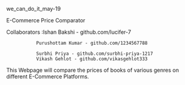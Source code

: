 we\_can\_do\_it\_may-19

E-Commerce Price Comparator

Collaborators :Ishan Bakshi - github.com/lucifer-7

               Purushottam Kumar - github.com/1234567788

               Surbhi Priya - github.com/surbhi-priya-1217                
               Vikash Gehlot - github.com/vikasgehlot333

This Webpage will compare the prices of books of various genres on different E-Commerce Platforms.
